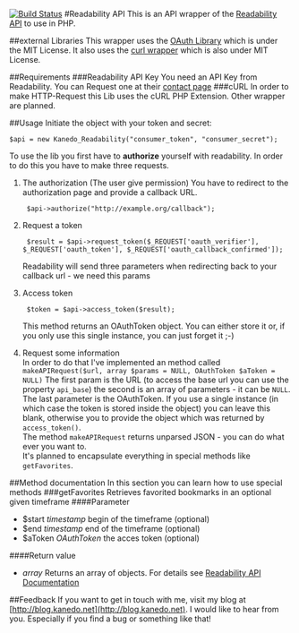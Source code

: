 [![Build Status](https://travis-ci.org/kanedo/Readability-API.png?branch=master)](https://travis-ci.org/kanedo/Readability-API)
#Readability API
This is an API wrapper of the [Readability API](http://www.readability.com/publishers/api/) to use in PHP.

##external Libraries
This wrapper uses the [OAuth Library](http://code.google.com/p/oauth-php/) which is under the MIT License.
It also uses the [curl wrapper](https://github.com/shuber/curl) which is also under MIT License.

##Requirements
###Readability API Key
You need an API Key from Readability. You can Request one at their [contact page](http://www.readability.com/contact)
###cURL
In order to make HTTP-Request this Lib uses the cURL PHP Extension. Other wrapper are planned.

##Usage
Initiate the object with your token and secret:

	$api = new Kanedo_Readability("consumer_token", "consumer_secret");

To use the lib you first have to **authorize** yourself with readability. In order to do this you have to make three requests.

1. The authorization (The user give permission)
You have to redirect to the authorization page and provide a callback URL.
	
		$api->authorize("http://example.org/callback");

2. Request a token

		$result = $api->request_token($_REQUEST['oauth_verifier'], $_REQUEST['oauth_token'], $_REQUEST['oauth_callback_confirmed']);  

	Readability will send three parameters when redirecting back to your callback url - we need this params

3. Access token
	
		$token = $api->access_token($result);  

	This method returns an OAuthToken object. You can either store it or, if you only use this single instance, you can just forget it ;-)

4. Request some information  
In order to do that I've implemented an method called `makeAPIRequest($url, array $params = NULL, OAuthToken $aToken = NULL)` The first param is the URL (to access the base url you can use the property `api_base`) the second is an array of parameters - it can be `NULL`. The last parameter is the OAuthToken. If you use a single instance (in which case the token is stored inside the object) you can leave this blank, otherwise you to provide the object which was returned by `access_token()`.   
The method `makeAPIRequest` returns unparsed JSON - you can do what ever you want to.  
It's planned to encapsulate everything in special methods like `getFavorites`.

##Method documentation
In this section you can learn how to use special methods
###getFavorites
Retrieves favorited bookmarks in an optional given timeframe
####Parameter
* $start *timestamp* begin of the timeframe (optional)
* $end *timestamp* end of the timeframe (optional)
* $aToken *OAuthToken* the acces token  (optional)

####Return value
* *array* Returns an array of objects. For details see [Readability API Documentation](http://www.readability.com/publishers/api/#https://www.readability.com/api/rest/v1#bookmarksRepresentation)

##Feedback
If you want to get in touch with me, visit my blog at [http://blog.kanedo.net](http://blog.kanedo.net). I would like to hear from you. Especially if you find a bug or something like that!
